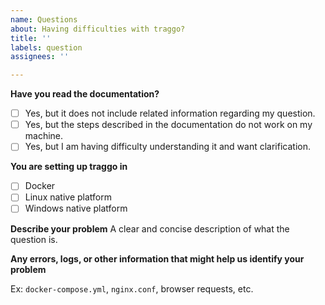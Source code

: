 ```yaml
---
name: Questions
about: Having difficulties with traggo?
title: ''
labels: question
assignees: ''

---
```


<!-- 
Official documentation - https://traggo.net/
-->

**Have you read the documentation?**
- [ ] Yes, but it does not include related information regarding my question.
- [ ] Yes, but the steps described in the documentation do not work on my machine.
- [ ] Yes, but I am having difficulty understanding it and want clarification.

**You are setting up traggo in**
- [ ] Docker
- [ ] Linux native platform
- [ ] Windows native platform

**Describe your problem**
A clear and concise description of what the question is.

**Any errors, logs, or other information that might help us identify your problem**

Ex: `docker-compose.yml`, `nginx.conf`, browser requests, etc.
